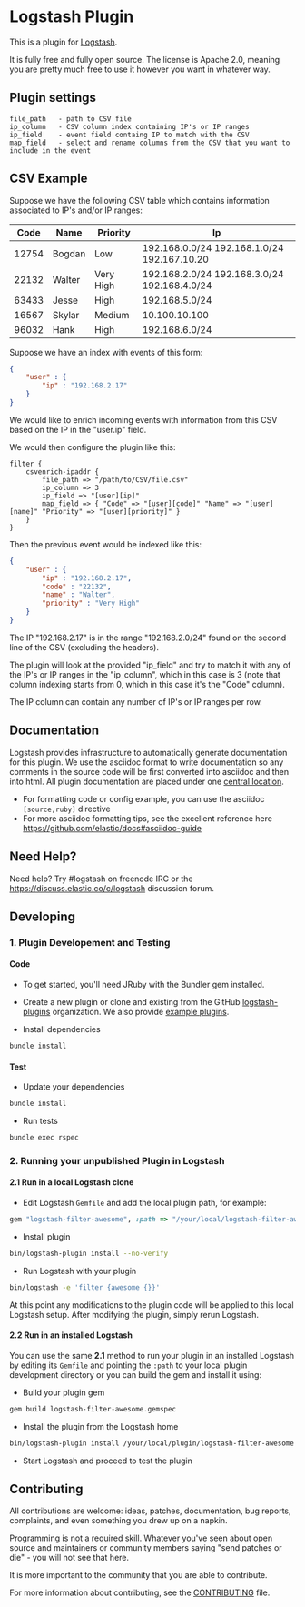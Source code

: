 # Logstash Plugin

This is a plugin for [Logstash](https://github.com/elastic/logstash).

It is fully free and fully open source. The license is Apache 2.0, meaning you are pretty much free to use it however you want in whatever way.

## Plugin settings ##

    file_path   - path to CSV file
    ip_column   - CSV column index containing IP's or IP ranges
    ip_field    - event field containg IP to match with the CSV
    map_field   - select and rename columns from the CSV that you want to include in the event

## CSV Example ##

Suppose we have the following CSV table which contains information associated to IP's and/or IP ranges:

| Code  | Name   | Priority  | Ip                                            |
|-------|--------|-----------|-----------------------------------------------|
| 12754 | Bogdan | Low       |  192.168.0.0/24 192.168.1.0/24 192.167.10.20  |
| 22132 | Walter | Very High |  192.168.2.0/24 192.168.3.0/24 192.168.4.0/24 |
| 63433 | Jesse  | High      | 192.168.5.0/24                                |
| 16567 | Skylar | Medium    | 10.100.10.100                                 |
| 96032 | Hank   | High      | 192.168.6.0/24                                |

Suppose we have an index with events of this form:

```json
{
    "user" : {
        "ip" : "192.168.2.17"
    }
}
```

We would like to enrich incoming events with information from this CSV based on the IP in the "user.ip" field.

We would then configure the plugin like this:

```
filter {
    csvenrich-ipaddr {
        file_path => "/path/to/CSV/file.csv"
        ip_column => 3
        ip_field => "[user][ip]"
        map_field => { "Code" => "[user][code]" "Name" => "[user][name]" "Priority" => "[user][priority]" }
    }
}
```
Then the previous event would be indexed like this:

```json
{
    "user" : {
        "ip" : "192.168.2.17",
        "code" : "22132",
        "name" : "Walter",
        "priority" : "Very High"
    }
}
```

The IP "192.168.2.17" is in the range "192.168.2.0/24" found on the second line of the CSV (excluding the headers).

The plugin will look at the provided "ip_field" and try to match it with any of the IP's or IP ranges in the "ip_column", which in this case is 3 (note that column indexing starts from 0, which in this case it's the "Code" column).

The IP column can contain any number of IP's or IP ranges per row.

## Documentation

Logstash provides infrastructure to automatically generate documentation for this plugin. We use the asciidoc format to write documentation so any comments in the source code will be first converted into asciidoc and then into html. All plugin documentation are placed under one [central location](http://www.elastic.co/guide/en/logstash/current/).

- For formatting code or config example, you can use the asciidoc `[source,ruby]` directive
- For more asciidoc formatting tips, see the excellent reference here https://github.com/elastic/docs#asciidoc-guide

## Need Help?

Need help? Try #logstash on freenode IRC or the https://discuss.elastic.co/c/logstash discussion forum.

## Developing

### 1. Plugin Developement and Testing

#### Code
- To get started, you'll need JRuby with the Bundler gem installed.

- Create a new plugin or clone and existing from the GitHub [logstash-plugins](https://github.com/logstash-plugins) organization. We also provide [example plugins](https://github.com/logstash-plugins?query=example).

- Install dependencies
```sh
bundle install
```

#### Test

- Update your dependencies

```sh
bundle install
```

- Run tests

```sh
bundle exec rspec
```

### 2. Running your unpublished Plugin in Logstash

#### 2.1 Run in a local Logstash clone

- Edit Logstash `Gemfile` and add the local plugin path, for example:
```ruby
gem "logstash-filter-awesome", :path => "/your/local/logstash-filter-awesome"
```
- Install plugin
```sh
bin/logstash-plugin install --no-verify
```
- Run Logstash with your plugin
```sh
bin/logstash -e 'filter {awesome {}}'
```
At this point any modifications to the plugin code will be applied to this local Logstash setup. After modifying the plugin, simply rerun Logstash.

#### 2.2 Run in an installed Logstash

You can use the same **2.1** method to run your plugin in an installed Logstash by editing its `Gemfile` and pointing the `:path` to your local plugin development directory or you can build the gem and install it using:

- Build your plugin gem
```sh
gem build logstash-filter-awesome.gemspec
```
- Install the plugin from the Logstash home
```sh
bin/logstash-plugin install /your/local/plugin/logstash-filter-awesome.gem
```
- Start Logstash and proceed to test the plugin

## Contributing

All contributions are welcome: ideas, patches, documentation, bug reports, complaints, and even something you drew up on a napkin.

Programming is not a required skill. Whatever you've seen about open source and maintainers or community members  saying "send patches or die" - you will not see that here.

It is more important to the community that you are able to contribute.

For more information about contributing, see the [CONTRIBUTING](https://github.com/elastic/logstash/blob/master/CONTRIBUTING.md) file.
